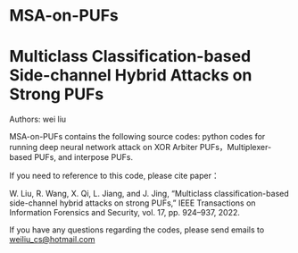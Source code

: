 # MSA-on-PUFs
# Multiclass Classification-based Side-channel Hybrid Attacks on Strong PUFs
Authors: wei liu

MSA-on-PUFs contains the following source codes:
python codes for running deep neural network attack on XOR Arbiter PUFs，Multiplexer-based PUFs, and interpose PUFs.

If you need to reference to this code, please cite paper：

W. Liu, R. Wang, X. Qi, L. Jiang, and J. Jing, “Multiclass classification-based side-channel hybrid attacks on strong PUFs,” IEEE Transactions on Information Forensics and Security, vol. 17, pp. 924–937, 2022. 

If you have any questions regarding the codes, please send emails to weiliu_cs@hotmail.com
